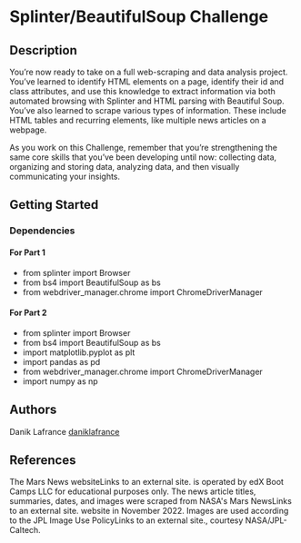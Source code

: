 # Splinter/BeautifulSoup Challenge

## Description

You’re now ready to take on a full web-scraping and data analysis project. You’ve learned to identify HTML elements on a page, identify their id and class attributes, and use this knowledge to extract information via both automated browsing with Splinter and HTML parsing with Beautiful Soup. You’ve also learned to scrape various types of information. These include HTML tables and recurring elements, like multiple news articles on a webpage.

As you work on this Challenge, remember that you’re strengthening the same core skills that you’ve been developing until now: collecting data, organizing and storing data, analyzing data, and then visually communicating your insights.

## Getting Started

### Dependencies

#### For Part 1

* from splinter import Browser
* from bs4 import BeautifulSoup as bs
* from webdriver_manager.chrome import ChromeDriverManager

#### For Part 2

* from splinter import Browser
* from bs4 import BeautifulSoup as bs
* import matplotlib.pyplot as plt
* import pandas as pd
* from webdriver_manager.chrome import ChromeDriverManager
* import numpy as np

## Authors

Danik Lafrance
[daniklafrance]([https://github.com/daniklafrance])

## References

The Mars News websiteLinks to an external site. is operated by edX Boot Camps LLC for educational purposes only. The news article titles, summaries, dates, and images were scraped from NASA's Mars NewsLinks to an external site. website in November 2022. Images are used according to the JPL Image Use PolicyLinks to an external site., courtesy NASA/JPL-Caltech.